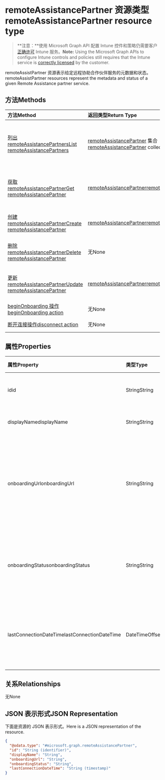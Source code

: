 # <a name="remoteassistancepartner-resource-type"></a><span data-ttu-id="500b2-101">remoteAssistancePartner 资源类型</span><span class="sxs-lookup"><span data-stu-id="500b2-101">remoteAssistancePartner resource type</span></span>

> <span data-ttu-id="500b2-102">**注意：**使用 Microsoft Graph API 配置 Intune 控件和策略仍需要客户[正确许可](https://go.microsoft.com/fwlink/?linkid=839381) Intune 服务。</span><span class="sxs-lookup"><span data-stu-id="500b2-102">**Note:** Using the Microsoft Graph APIs to configure Intune controls and policies still requires that the Intune service is [correctly licensed](https://go.microsoft.com/fwlink/?linkid=839381) by the customer.</span></span>

<span data-ttu-id="500b2-103">remoteAssistPartner 资源表示给定远程协助合作伙伴服务的元数据和状态。</span><span class="sxs-lookup"><span data-stu-id="500b2-103">remoteAssistPartner resources represent the metadata and status of a given Remote Assistance partner service.</span></span>
## <a name="methods"></a><span data-ttu-id="500b2-104">方法</span><span class="sxs-lookup"><span data-stu-id="500b2-104">Methods</span></span>
|<span data-ttu-id="500b2-105">方法</span><span class="sxs-lookup"><span data-stu-id="500b2-105">Method</span></span>|<span data-ttu-id="500b2-106">返回类型</span><span class="sxs-lookup"><span data-stu-id="500b2-106">Return Type</span></span>|<span data-ttu-id="500b2-107">说明</span><span class="sxs-lookup"><span data-stu-id="500b2-107">Description</span></span>|
|:---|:---|:---|
|[<span data-ttu-id="500b2-108">列出 remoteAssistancePartners</span><span class="sxs-lookup"><span data-stu-id="500b2-108">List remoteAssistancePartners</span></span>](../api/intune_remoteassistance_remoteassistancepartner_list.md)|<span data-ttu-id="500b2-109">[remoteAssistancePartner](../resources/intune_remoteassistance_remoteassistancepartner.md) 集合</span><span class="sxs-lookup"><span data-stu-id="500b2-109">[remoteAssistancePartner](../resources/intune_remoteassistance_remoteassistancepartner.md) collection</span></span>|<span data-ttu-id="500b2-110">列出 [remoteAssistancePartner](../resources/intune_remoteassistance_remoteassistancepartner.md) 对象的属性和关系。</span><span class="sxs-lookup"><span data-stu-id="500b2-110">List properties and relationships of the [remoteAssistancePartner](../resources/intune_remoteassistance_remoteassistancepartner.md) objects.</span></span>|
|[<span data-ttu-id="500b2-111">获取 remoteAssistancePartner</span><span class="sxs-lookup"><span data-stu-id="500b2-111">Get remoteAssistancePartner</span></span>](../api/intune_remoteassistance_remoteassistancepartner_get.md)|[<span data-ttu-id="500b2-112">remoteAssistancePartner</span><span class="sxs-lookup"><span data-stu-id="500b2-112">remoteAssistancePartner</span></span>](../resources/intune_remoteassistance_remoteassistancepartner.md)|<span data-ttu-id="500b2-113">读取 [remoteAssistancePartner](../resources/intune_remoteassistance_remoteassistancepartner.md) 对象的属性和关系。</span><span class="sxs-lookup"><span data-stu-id="500b2-113">Read properties and relationships of [plannerPlanDetails](../resources/intune_remoteassistance_remoteassistancepartner.md) object.</span></span>|
|[<span data-ttu-id="500b2-114">创建 remoteAssistancePartner</span><span class="sxs-lookup"><span data-stu-id="500b2-114">Create remoteAssistancePartner</span></span>](../api/intune_remoteassistance_remoteassistancepartner_create.md)|[<span data-ttu-id="500b2-115">remoteAssistancePartner</span><span class="sxs-lookup"><span data-stu-id="500b2-115">remoteAssistancePartner</span></span>](../resources/intune_remoteassistance_remoteassistancepartner.md)|<span data-ttu-id="500b2-116">创建新的 [remoteAssistancePartner](../resources/intune_remoteassistance_remoteassistancepartner.md) 对象。</span><span class="sxs-lookup"><span data-stu-id="500b2-116">Create a new [plannerBucket](../resources/intune_remoteassistance_remoteassistancepartner.md) object.</span></span>|
|[<span data-ttu-id="500b2-117">删除 remoteAssistancePartner</span><span class="sxs-lookup"><span data-stu-id="500b2-117">Delete remoteAssistancePartner</span></span>](../api/intune_remoteassistance_remoteassistancepartner_delete.md)|<span data-ttu-id="500b2-118">无</span><span class="sxs-lookup"><span data-stu-id="500b2-118">None</span></span>|<span data-ttu-id="500b2-119">删除 [remoteAssistancePartner](../resources/intune_remoteassistance_remoteassistancepartner.md)。</span><span class="sxs-lookup"><span data-stu-id="500b2-119">Deletes a [remoteAssistancePartner](../resources/intune_remoteassistance_remoteassistancepartner.md).</span></span>|
|[<span data-ttu-id="500b2-120">更新 remoteAssistancePartner</span><span class="sxs-lookup"><span data-stu-id="500b2-120">Update remoteAssistancePartner</span></span>](../api/intune_remoteassistance_remoteassistancepartner_update.md)|[<span data-ttu-id="500b2-121">remoteAssistancePartner</span><span class="sxs-lookup"><span data-stu-id="500b2-121">remoteAssistancePartner</span></span>](../resources/intune_remoteassistance_remoteassistancepartner.md)|<span data-ttu-id="500b2-122">更新 [remoteAssistancePartner](../resources/intune_remoteassistance_remoteassistancepartner.md) 对象的属性。</span><span class="sxs-lookup"><span data-stu-id="500b2-122">Update the properties of a [calendar](../resources/intune_remoteassistance_remoteassistancepartner.md) object.</span></span>|
|[<span data-ttu-id="500b2-123">beginOnboarding 操作</span><span class="sxs-lookup"><span data-stu-id="500b2-123">beginOnboarding action</span></span>](../api/intune_remoteassistance_remoteassistancepartner_beginonboarding.md)|<span data-ttu-id="500b2-124">无</span><span class="sxs-lookup"><span data-stu-id="500b2-124">None</span></span>|<span data-ttu-id="500b2-125">尚未记录</span><span class="sxs-lookup"><span data-stu-id="500b2-125">Not yet documented</span></span>|
|[<span data-ttu-id="500b2-126">断开连接操作</span><span class="sxs-lookup"><span data-stu-id="500b2-126">disconnect action</span></span>](../api/intune_remoteassistance_remoteassistancepartner_disconnect.md)|<span data-ttu-id="500b2-127">无</span><span class="sxs-lookup"><span data-stu-id="500b2-127">None</span></span>|<span data-ttu-id="500b2-128">尚未记录</span><span class="sxs-lookup"><span data-stu-id="500b2-128">Not yet documented</span></span>|

## <a name="properties"></a><span data-ttu-id="500b2-129">属性</span><span class="sxs-lookup"><span data-stu-id="500b2-129">Properties</span></span>
|<span data-ttu-id="500b2-130">属性</span><span class="sxs-lookup"><span data-stu-id="500b2-130">Property</span></span>|<span data-ttu-id="500b2-131">类型</span><span class="sxs-lookup"><span data-stu-id="500b2-131">Type</span></span>|<span data-ttu-id="500b2-132">说明</span><span class="sxs-lookup"><span data-stu-id="500b2-132">Description</span></span>|
|:---|:---|:---|
|<span data-ttu-id="500b2-133">id</span><span class="sxs-lookup"><span data-stu-id="500b2-133">id</span></span>|<span data-ttu-id="500b2-134">String</span><span class="sxs-lookup"><span data-stu-id="500b2-134">String</span></span>|<span data-ttu-id="500b2-135">合作伙伴的唯一标识符。</span><span class="sxs-lookup"><span data-stu-id="500b2-135">Unique identifier of the folder.</span></span>|
|<span data-ttu-id="500b2-136">displayName</span><span class="sxs-lookup"><span data-stu-id="500b2-136">displayName</span></span>|<span data-ttu-id="500b2-137">String</span><span class="sxs-lookup"><span data-stu-id="500b2-137">String</span></span>|<span data-ttu-id="500b2-138">合作伙伴的显示名称。</span><span class="sxs-lookup"><span data-stu-id="500b2-138">Display name of the item</span></span>|
|<span data-ttu-id="500b2-139">onboardingUrl</span><span class="sxs-lookup"><span data-stu-id="500b2-139">onboardingUrl</span></span>|<span data-ttu-id="500b2-140">String</span><span class="sxs-lookup"><span data-stu-id="500b2-140">String</span></span>|<span data-ttu-id="500b2-141">合作伙伴的载入门户的 URL，其中管理员可以配置其远程协助服务。</span><span class="sxs-lookup"><span data-stu-id="500b2-141">URL of the partner's onboarding portal, where an administrator can configure their Remote Assistance service.</span></span>|
|<span data-ttu-id="500b2-142">onboardingStatus</span><span class="sxs-lookup"><span data-stu-id="500b2-142">onboardingStatus</span></span>|<span data-ttu-id="500b2-143">String</span><span class="sxs-lookup"><span data-stu-id="500b2-143">String</span></span>|<span data-ttu-id="500b2-144">TBD 可取值为：`notOnboarded`、`onboarding`、`onboarded`。</span><span class="sxs-lookup"><span data-stu-id="500b2-144">Possible values are: `notOnboarded`, `onboarding`, `onboarded`, .</span></span>|
|<span data-ttu-id="500b2-145">lastConnectionDateTime</span><span class="sxs-lookup"><span data-stu-id="500b2-145">lastConnectionDateTime</span></span>|<span data-ttu-id="500b2-146">DateTimeOffset</span><span class="sxs-lookup"><span data-stu-id="500b2-146">DateTimeOffset</span></span>|<span data-ttu-id="500b2-147">由 TEM 合作伙伴发送到 Intune 的上一个请求的时间戳。</span><span class="sxs-lookup"><span data-stu-id="500b2-147">Timestamp of the last request sent to Intune by the TEM partner.</span></span>|

## <a name="relationships"></a><span data-ttu-id="500b2-148">关系</span><span class="sxs-lookup"><span data-stu-id="500b2-148">Relationships</span></span>
<span data-ttu-id="500b2-149">无</span><span class="sxs-lookup"><span data-stu-id="500b2-149">None</span></span>
## <a name="json-representation"></a><span data-ttu-id="500b2-150">JSON 表示形式</span><span class="sxs-lookup"><span data-stu-id="500b2-150">JSON Representation</span></span>
<span data-ttu-id="500b2-151">下面是资源的 JSON 表示形式。</span><span class="sxs-lookup"><span data-stu-id="500b2-151">Here is a JSON representation of the resource.</span></span>
<!-- {
  "blockType": "resource",
  "keyProperty": "id",
  "@odata.type": "microsoft.graph.remoteAssistancePartner"
}
-->
``` json
{
  "@odata.type": "#microsoft.graph.remoteAssistancePartner",
  "id": "String (identifier)",
  "displayName": "String",
  "onboardingUrl": "String",
  "onboardingStatus": "String",
  "lastConnectionDateTime": "String (timestamp)"
}
```



